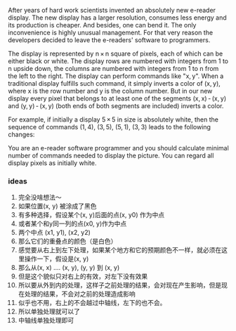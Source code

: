 After years of hard work scientists invented an absolutely new e-reader display. The new display has a larger resolution, consumes less energy and its production is cheaper. And besides, one can bend it. The only inconvenience is highly unusual management. For that very reason the developers decided to leave the e-readers' software to programmers.

The display is represented by n × n square of pixels, each of which can be either black or white. The display rows are numbered with integers from 1 to n upside down, the columns are numbered with integers from 1 to n from the left to the right. The display can perform commands like "x, y". When a traditional display fulfills such command, it simply inverts a color of (x, y), where x is the row number and y is the column number. But in our new display every pixel that belongs to at least one of the segments (x, x) - (x, y) and (y, y) - (x, y) (both ends of both segments are included) inverts a color.

For example, if initially a display 5 × 5 in size is absolutely white, then the sequence of commands (1, 4), (3, 5), (5, 1), (3, 3) leads to the following changes:


You are an e-reader software programmer and you should calculate minimal number of commands needed to display the picture. You can regard all display pixels as initially white.


### ideas
1. 完全没啥想法～
2. 如果位置(x, y) 被涂成了黑色
3. 有多种选择，假设某个(x, y)后面的点(x, y0) 作为中点
4. 或者某个和y同一列的点(x0, y)作为中点
5. 两个中点 (x1, y1), (x2, y2)
6. 那么它们的重叠点的颜色（是白色）
7. 感觉要从右上到左下处理，如果某个地方和它的预期颜色不一样，就必须在这里操作一下，假设是(x, y)
8. 那么从(x, x) .... (x, y), (y, y) 到 (x, y) 
9. 但是这个貌似只对右上的有效，对左下没有效果
10. 所以要从外到内的处理，这样子之前处理的结果，会对现在产生影响，但是现在处理的结果，不会对之前的处理造成影响
11. 似乎也不用，右上的不会越过中轴线，左下的也不会。
12. 所以单独处理就可以了
13. 中轴线单独处理即可
